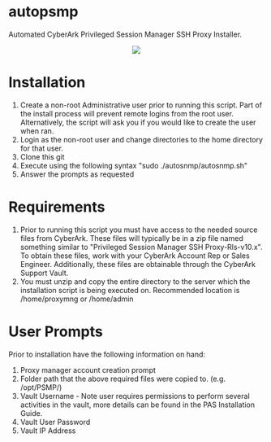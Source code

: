 # autopsmp
Automated CyberArk Privileged Session Manager SSH Proxy Installer.

<p align="center">
    <img src="https://cdn.rawgit.com/strick-j/autopsmp/25b02eb8/examples/psmpinstall.svg">
</p>

# Installation
1. Create a non-root Administrative user prior to running this script. Part of the install process will prevent remote logins from the root user. Alternatively, the script will ask you if you would like to create the user when ran.
2. Login as the non-root user and change directories to the home directory for that user.
3. Clone this git
4. Execute using the following syntax "sudo ./autosnmp/autosnmp.sh"
5. Answer the prompts as requested

# Requirements
1. Prior to running this script you must have access to the needed source files from CyberArk. These files will typically be in a zip file named something similar to "Privileged Session Manager SSH Proxy-Rls-v10.x". To obtain these files, work with your CyberArk Account Rep or Sales Engineer. Additionally, these files are obtainable through the CyberArk Support Vault.
2. You must unzip and copy the entire directory to the server which the installation script is being executed on. Recommended location is /home/proxymng or /home/admin

# User Prompts
Prior to installation have the following information on hand:
1. Proxy manager account creation prompt
1. Folder path that the above required files were copied to. (e.g. /opt/PSMP/)
2. Vault Username - Note user requires permissions to perform several activities in the vault, more details can be found in the PAS Installation Guide.
3. Vault User Password
4. Vault IP Address
